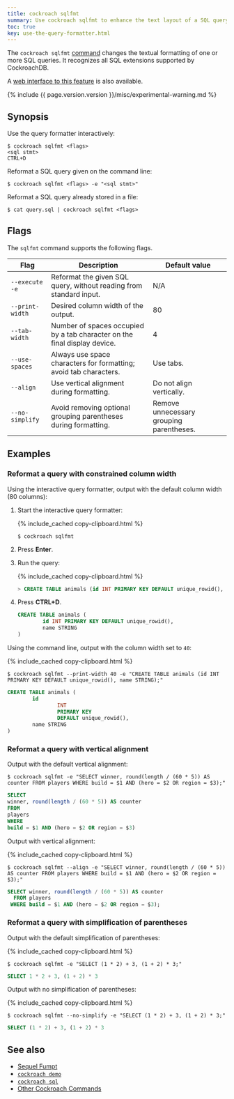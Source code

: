 ```yaml
---
title: cockroach sqlfmt
summary: Use cockroach sqlfmt to enhance the text layout of a SQL query.
toc: true
key: use-the-query-formatter.html
---
```


The `cockroach sqlfmt`
[command](cockroach-commands.html) changes the textual formatting of
one or more SQL queries. It recognizes all SQL extensions supported by
CockroachDB.

A [web interface to this feature](https://sqlfum.pt/) is also available.

{% include {{ page.version.version }}/misc/experimental-warning.md %}

## Synopsis

Use the query formatter interactively:

~~~ shell
$ cockroach sqlfmt <flags>
<sql stmt>
CTRL+D
~~~

Reformat a SQL query given on the command line:

~~~ shell
$ cockroach sqlfmt <flags> -e "<sql stmt>"
~~~

Reformat a SQL query already stored in a file:

~~~ shell
$ cat query.sql | cockroach sqlfmt <flags>
~~~

## Flags

The `sqlfmt` command supports the following flags.

Flag | Description | Default value
-----|------|----
`--execute`<br>`-e` | Reformat the given SQL query, without reading from standard input. | N/A
`--print-width` | Desired column width of the output. | 80
`--tab-width` | Number of spaces occupied by a tab character on the final display device. | 4
`--use-spaces` | Always use space characters for formatting; avoid tab characters. | Use tabs.
`--align` | Use vertical alignment during formatting. | Do not align vertically.
`--no-simplify` | Avoid removing optional grouping parentheses during formatting. | Remove unnecessary grouping parentheses.

## Examples

### Reformat a query with constrained column width

Using the interactive query formatter, output with the default column width (80 columns):

1. Start the interactive query formatter:

    {% include_cached copy-clipboard.html %}
    ~~~ shell
    $ cockroach sqlfmt
    ~~~

2. Press **Enter**.

3. Run the query:

    {% include_cached copy-clipboard.html %}
    ~~~ sql
    > CREATE TABLE animals (id INT PRIMARY KEY DEFAULT unique_rowid(), name STRING);
    ~~~
4. Press **CTRL+D**.

    ~~~ sql
    CREATE TABLE animals (
            id INT PRIMARY KEY DEFAULT unique_rowid(),
            name STRING
    )
    ~~~

Using the command line, output with the column width set to `40`:

{% include_cached copy-clipboard.html %}
~~~ shell
$ cockroach sqlfmt --print-width 40 -e "CREATE TABLE animals (id INT PRIMARY KEY DEFAULT unique_rowid(), name STRING);"
~~~

~~~ sql
CREATE TABLE animals (
        id
                INT
                PRIMARY KEY
                DEFAULT unique_rowid(),
        name STRING
)
~~~

### Reformat a query with vertical alignment

Output with the default vertical alignment:

~~~ shell
$ cockroach sqlfmt -e "SELECT winner, round(length / (60 * 5)) AS counter FROM players WHERE build = $1 AND (hero = $2 OR region = $3);"
~~~

~~~ sql
SELECT
winner, round(length / (60 * 5)) AS counter
FROM
players
WHERE
build = $1 AND (hero = $2 OR region = $3)
~~~

Output with vertical alignment:

{% include_cached copy-clipboard.html %}
~~~ shell
$ cockroach sqlfmt --align -e "SELECT winner, round(length / (60 * 5)) AS counter FROM players WHERE build = $1 AND (hero = $2 OR region = $3);"
~~~

~~~ sql
SELECT winner, round(length / (60 * 5)) AS counter
  FROM players
 WHERE build = $1 AND (hero = $2 OR region = $3);
~~~

### Reformat a query with simplification of parentheses

Output with the default simplification of parentheses:

{% include_cached copy-clipboard.html %}
~~~ shell
$ cockroach sqlfmt -e "SELECT (1 * 2) + 3, (1 + 2) * 3;"
~~~

~~~ sql
SELECT 1 * 2 + 3, (1 + 2) * 3
~~~

Output with no simplification of parentheses:

{% include_cached copy-clipboard.html %}
~~~ shell
$ cockroach sqlfmt --no-simplify -e "SELECT (1 * 2) + 3, (1 + 2) * 3;"
~~~

~~~ sql
SELECT (1 * 2) + 3, (1 + 2) * 3
~~~

## See also

- [Sequel Fumpt](https://sqlfum.pt/)
- [`cockroach demo`](cockroach-demo.html)
- [`cockroach sql`](cockroach-sql.html)
- [Other Cockroach Commands](cockroach-commands.html)

